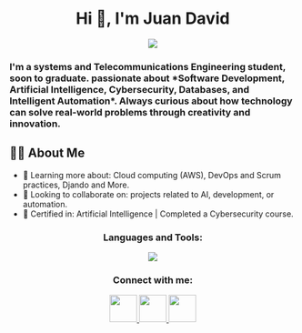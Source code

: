 <h1 align="center">Hi 👋, I'm Juan David</h1>
<p align="center">
	<a href="https://github.com/Bouaskaoun">
		<img src="https://readme-typing-svg.herokuapp.com?lines=Systems+Engineer;Telecommunications+Engineer;Developer;ML%20|%20AI%20|%20Enthusiastic;Always%20learning%20new%20things&center=true&width=380&height=45">
	</a>
</p>
<h3>I'm a systems and Telecommunications Engineering student, soon to graduate. passionate about *Software Development, Artificial Intelligence, Cybersecurity, Databases, and Intelligent Automation*. Always curious about how technology can solve real-world problems through creativity and innovation.
</h3>

## 🧑‍💻 About Me
- 🌱 Learning more about: Cloud computing (AWS), DevOps and Scrum practices, Djando and More.
- 👯 Looking to collaborate on: projects related to AI, development, or automation.  
- 📜 Certified in: Artificial Intelligence | Completed a Cybersecurity course.  


<h3 align="center">Languages and Tools:</h3>

<p align="center">
  <a href="https://skillicons.dev">
    <img src="https://skillicons.dev/icons?i=js,linux,git,django,idea,java,kali,postman,py,postgres,sqlite,mysql,ubuntu,vscode,windows,wordpress,notion,obsidian,powershell,flask&perline=10" />
  </a>
</p>

<h3 align="center">Connect with me:</h3>

<p align="center">
  <a href="https://www.linkedin.com/in/juan-david-gómez-vallejo" target="_blank">
    <img src="https://skillicons.dev/icons?i=linkedin" height="48" />
  </a>
  <a href="mailto:juandaviid2624@gmail.com">
    <img src="https://skillicons.dev/icons?i=gmail" height="48" />
  </a>
  <a href="https://discordapp.com/users/spraydeuva" target="_blank">
    <img src="https://skillicons.dev/icons?i=discord" height="48" />
  </a>
</p>
